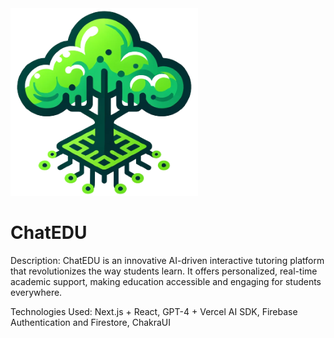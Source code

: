 <img src="https://github.com/chat-edu/chat-edu/blob/main/public/logo.png" alt="ChatEDU Main Page" width="300" />

# ChatEDU
Description: ChatEDU is an innovative AI-driven interactive tutoring platform that revolutionizes the way students learn. It offers personalized, real-time academic support, making education accessible and engaging for students everywhere.

Technologies Used: Next.js + React, GPT-4 + Vercel AI SDK, Firebase Authentication and Firestore, ChakraUI

